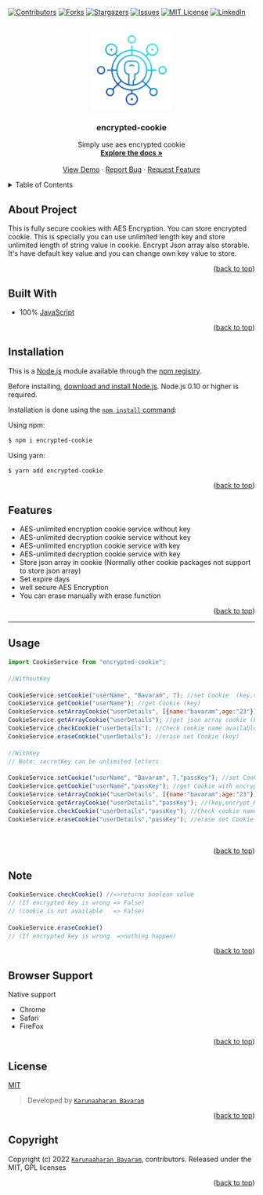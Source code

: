 <div id="top"></div>

[![Contributors][contributors-shield]][contributors-url]
[![Forks][forks-shield]][forks-url]
[![Stargazers][stars-shield]][stars-url]
[![Issues][issues-shield]][issues-url]
[![MIT License][license-shield]][license-url]
[![LinkedIn][linkedin-shield]][linkedin-url]

<br />

<!-- PROJECT LOGO -->
<div align="center">
  <a href="https://github.com/kbram/aes-encryption">
    <img src="https://github.com/kbram/files/blob/main/encryption-icon.png" alt="Logo" width="160" height="160">
  </a>

  <h3 align="center">encrypted-cookie</h3>

  <p align="center">
    Simply use aes encrypted cookie
    <br />
    <a href="https://github.com/kbram/aes-encryption"><strong>Explore the docs »</strong></a>
    <br />
    <br />
    <a href="https://github.com/kbram/aes-encryption">View Demo</a>
    ·
    <a href="https://github.com/kbram/aes-encryption/issues">Report Bug</a>
    ·
    <a href="https://github.com/kbram/aes-encryption/issues">Request Feature</a>
  </p>
</div>


<!-- TABLE OF CONTENTS -->
<details>
  <summary>Table of Contents</summary>
  <ol>
   <li><a href="#about-project">About Project</a></li>
   <li><a href="#features">Features</a></li>
   <li><a href="#installation">Installation</a></li>
    <li><a href="#built-With">Built With</a></li>
    <li><a href="#usage">Usages</a></li>
    <li><a href="#browser-support">Browser Support</a></li>
    <li><a href="#license">License</a></li>
  </ol>
</details>

<!-- PROJECT FEATHERS -->
## About Project

This is fully secure cookies with AES Encryption. You can store encrypted cookie. This is specially you can use unlimited length key and store unlimited length of string value in cookie. Encrypt Json array also storable. It's have default key value and you can change own key value to store.

<p align="right">(<a href="#top">back to top</a>)</p>

## Built With

* 100% [JavaScript](https://www.javascript.com/)


<p align="right">(<a href="#top">back to top</a>)</p>

## Installation

This is a [Node.js](https://nodejs.org/en/) module available through the
[npm registry](https://www.npmjs.com/).

Before installing, [download and install Node.js](https://nodejs.org/en/download/).
Node.js 0.10 or higher is required.

Installation is done using the
[`npm install` command](https://docs.npmjs.com/getting-started/installing-npm-packages-locally):

Using npm:

```bash
$ npm i encrypted-cookie
```

Using yarn:

```bash
$ yarn add encrypted-cookie
```
<p align="right">(<a href="#top">back to top</a>)</p>

## Features

  * AES-unlimited encryption cookie service without key
  * AES-unlimited decryption cookie service without key
  * AES-unlimited encryption cookie service  with key
  * AES-unlimited decryption cookie service  with key
  * Store json array in cookie (Normally other cookie packages not support to store json array)
  * Set expire days
  * well secure AES Encryption
  * You can erase manually with erase function  

<p align="right">(<a href="#top">back to top</a>)</p>

------

## Usage

```js
import CookieService from "encrypted-cookie";

//WithoutKey

CookieService.setCookie("userName", "Bavaram", 7); //set Cookie  (key,value,expire_days)
CookieService.getCookie("userName"); //get Cookie (key)
CookieService.setArrayCookie("userDetails", [{name:"bavaram",age:"23"}], 7);  //(key,jsonArray,expire_days)
CookieService.getArrayCookie("userDetails"); //get json array cookie (key)
CookieService.checkCookie("userDetails"); //Check cookie name available ,respones will be comes with boolean (key)
CookieService.eraseCookie("userDetails"); //erase set Cookie (key)

//WithKey
// Note: secretKey can be unlimited letters

CookieService.setCookie("userName", "Bavaram", 7,"passKey"); //set Cookie with encrypted key (key,value,expire_days,encrypt_Key)
CookieService.getCookie("userName","passKey"); //get Cookie with encrypted key (key,encrypt_Key)
CookieService.setArrayCookie("userDetails", [{name:"bavaram",age:"23"}], 7,"passKey"); //(key,jsonArray,expire_days,encrypt_Key)
CookieService.getArrayCookie("userDetails","passKey"); //(key,encrypt_Key)
CookieService.checkCookie("userDetails","passKey"); //Check cookie name available ,respones will be comes with boolean (key,encrypt_Key)
CookieService.eraseCookie("userDetails","passKey"); //erase set Cookie (key,encrypt_Key)

 
```
<p align="right">(<a href="#top">back to top</a>)</p>

## Note
```js
CookieService.checkCookie() //=>returns boolean value 
// (If encrypted key is wrong => False)
// (cookie is not available   => False)

CookieService.eraseCookie()
// (If encrypted key is wrong  =>nothing happen)

```
<p align="right">(<a href="#top">back to top</a>)</p>

## Browser Support

Native support

- Chrome
- Safari
- FireFox

<p align="right">(<a href="#top">back to top</a>)</p>


## License

  [MIT](LICENSE)


>
> Developed by [`Karunaaharan Bavaram`](https://www.bavaram.info)

<p align="right">(<a href="#top">back to top</a>)</p>

## Copyright

Copyright (c) 2022 [`Karunaaharan Bavaram`](https://www.bavaram.info), contributors. Released under the MIT, GPL licenses

<p align="right">(<a href="#top">back to top</a>)</p>

[contributors-shield]: https://img.shields.io/github/contributors/kbram/aes-encryption.svg?style=for-the-badge
[contributors-url]: https://github.com/kbram/aes-encryption/graphs/contributors
[forks-shield]: https://img.shields.io/github/forks/kbram/aes-encryption.svg?style=for-the-badge
[forks-url]: https://github.com/kbram/aes-encryption/network/members
[stars-shield]: https://img.shields.io/github/stars/kbram/aes-encryption.svg?style=for-the-badge
[stars-url]: https://github.com/kbram/aes-encryption/stargazers
[issues-shield]: https://img.shields.io/github/issues/kbram/aes-encryption.svg?style=for-the-badge
[issues-url]: https://github.com/kbram/aes-encryption/issues
[license-shield]: https://img.shields.io/github/license/kbram/aes-encryption.svg?style=for-the-badge
[license-url]: https://github.com/kbram/aes-encryption/blob/master/LICENSE.txt
[linkedin-shield]: https://img.shields.io/badge/-LinkedIn-black.svg?style=for-the-badge&logo=linkedin&colorB=555
[linkedin-url]: https://www.linkedin.com/in/bavaram

